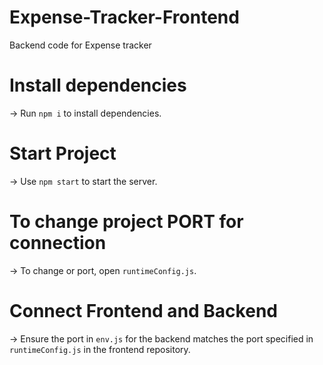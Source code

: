 # Expense-Tracker-Frontend
Backend code for Expense tracker 
# Install dependencies
-> Run `npm i` to install dependencies.
# Start Project
-> Use `npm start` to start the server.
# To change project PORT for connection
-> To change or port, open `runtimeConfig.js`.
# Connect Frontend and Backend
-> Ensure the port in `env.js` for the backend matches the port specified in `runtimeConfig.js` in the frontend repository.
